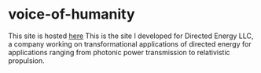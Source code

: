 # voice-of-humanity
This site is hosted [here](http://voice-of-humanity.herokuapp.com/)
This is the site I developed for Directed Energy LLC, a company working on transformational applications of directed energy for applications ranging from photonic power transmission to relativistic propulsion. 
